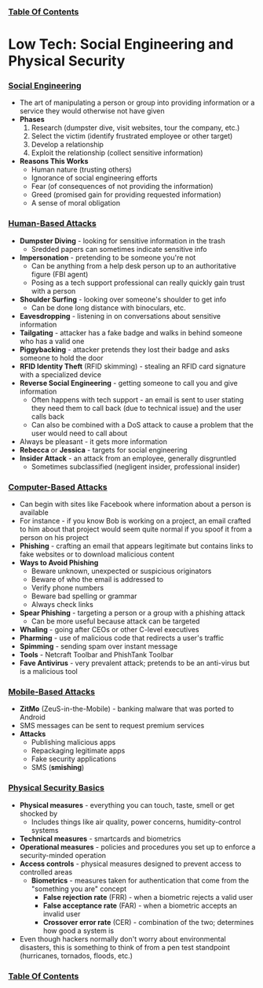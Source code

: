 ### [Table Of Contents](https://karsyboy.github.io/CEHv10StudyGuide/)

# Low Tech: Social Engineering and Physical Security

### <u>Social Engineering</u>

- The art of manipulating a person or group into providing information or a service they would otherwise not have given
- **Phases**
  1. Research (dumpster dive, visit websites, tour the company, etc.)
  2. Select the victim (identify frustrated employee or other target)
  3. Develop a relationship
  4. Exploit the relationship (collect sensitive information)
- **Reasons This Works**
  - Human nature (trusting others)
  - Ignorance of social engineering efforts
  - Fear (of consequences of not providing the information)
  - Greed (promised gain for providing requested information)
  - A sense of moral obligation

### <u>Human-Based Attacks</u>

- **Dumpster Diving** - looking for sensitive information in the trash
  - Sredded papers can sometimes indicate sensitive info
- **Impersonation** - pretending to be someone you're not
  - Can be anything from a help desk person up to an authoritative figure (FBI agent)
  - Posing as a tech support professional can really quickly gain trust with a person
- **Shoulder Surfing** - looking over someone's shoulder to get info
  - Can be done long distance with binoculars, etc.
- **Eavesdropping** - listening in on conversations about sensitive information
- **Tailgating** - attacker has a fake badge and walks in behind someone who has a valid one
- **Piggybacking** - attacker pretends they lost their badge and asks someone to hold the door
- **RFID Identity Theft** (RFID skimming) - stealing an RFID card signature with a specialized device
- **Reverse Social Engineering** - getting someone to call you and give information
  - Often happens with tech support - an email is sent to user stating they need them to call back (due to technical issue) and the user calls back
  - Can also be combined with a DoS attack to cause a problem that the user would need to call about
- Always be pleasant - it gets more information
- **Rebecca** or **Jessica** - targets for social engineering
- **Insider Attack** - an attack from an employee, generally disgruntled
  - Sometimes subclassified (negligent insider, professional insider)

### <u>Computer-Based Attacks</u>

- Can begin with sites like Facebook where information about a person is available
- For instance - if you know Bob is working on a project, an email crafted to him about that project would seem quite normal if you spoof it from a person on his project
- **Phishing** - crafting an email that appears legitimate but contains links to fake websites or to download malicious content
- **Ways to Avoid Phishing**
  - Beware unknown, unexpected or suspicious originators
  - Beware of who the email is addressed to
  - Verify phone numbers
  - Beware bad spelling or grammar
  - Always check links
- **Spear Phishing** - targeting a person or a group with a phishing attack
  - Can be more useful because attack can be targeted
- **Whaling** - going after CEOs or other C-level executives
- **Pharming** - use of malicious code that redirects a user's traffic
- **Spimming** - sending spam over instant message
- **Tools** - Netcraft Toolbar and PhishTank Toolbar
- **Fave Antivirus** - very prevalent attack; pretends to be an anti-virus but is a malicious tool

### <u>Mobile-Based Attacks</u>

- **ZitMo** (ZeuS-in-the-Mobile) - banking malware that was ported to Android
- SMS messages can be sent to request premium services
- **Attacks**
  - Publishing malicious apps
  - Repackaging legitimate apps
  - Fake security applications
  - SMS (**smishing**)

### <u>Physical Security Basics</u>

- **Physical measures** - everything you can touch, taste, smell or get shocked by
  - Includes things like air quality, power concerns, humidity-control systems
- **Technical measures** - smartcards and biometrics
- **Operational measures** - policies and procedures you set up to enforce a security-minded operation
- **Access controls** - physical measures designed to prevent access to controlled areas
  - **Biometrics** - measures taken for authentication that come from the "something you are" concept
    - **False rejection rate** (FRR) - when a biometric rejects a valid user
    - **False acceptance rate** (FAR) - when a biometric accepts an invalid user
    - **Crossover error rate** (CER) - combination of the two; determines how good a system is
- Even though hackers normally don't worry about environmental disasters, this is something to think of from a pen test standpoint (hurricanes, tornados, floods, etc.)

### [Table Of Contents](https://karsyboy.github.io/CEHv10StudyGuide/)